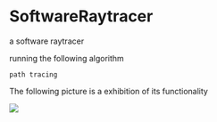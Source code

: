 # SoftwareRaytracer

a software raytracer

running the following algorithm
```
path tracing
```

The following picture is a exhibition of its functionality


![](https://github.com/wcvanvan/Renderer/blob/main/samples/Cornell%20box.jpg)
